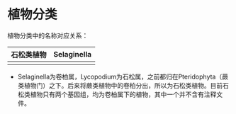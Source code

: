 # 植物分类

植物分类中的名称对应关系：

| 石松类植物 | Selaginella |
| --- | --- |
| | |

- Selaginella为卷柏属，Lycopodium为石松属，之前都归在Pteridophyta（蕨类植物门）之下。后来将蕨类植物中的卷柏分出，所以为石松类植物。目前石松类植物只有两个基因组，均为卷柏属下的植物，其中一个并不含有注释文件。